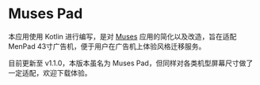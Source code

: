 # Muses Pad

本应用使用 Kotlin 进行编写，是对 [Muses](https://github.com/VanXNF/Muses) 应用的简化以及改造，旨在适配 MenPad 43寸广告机，便于用户在广告机上体验风格迁移服务。

目前更新至 v1.1.0，本版本虽名为 Muses Pad，但同样对各类机型屏幕尺寸做了一定适配，欢迎下载体验。

